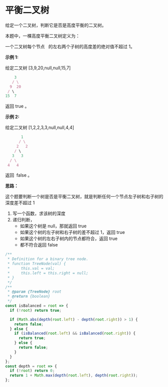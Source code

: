 # 平衡二叉树

给定一个二叉树，判断它是否是高度平衡的二叉树。

本题中，一棵高度平衡二叉树定义为：

一个二叉树每个节点   的左右两个子树的高度差的绝对值不超过 1。

**示例 1:**

给定二叉树 [3,9,20,null,null,15,7]

```js
    3
   / \
  9  20
 / \
15  7
```

返回 true 。

**示例 2:**

给定二叉树 [1,2,2,3,3,null,null,4,4]

```js
       1
      / \
     2   2
    / \
   3   3
  / \
 4   4
```

返回  false 。

**思路：**

这个题要判断一个树是否是平衡二叉树，就是判断任何一个节点左子树和右子树的深度差不超过 1

1. 写一个函数，求该树的深度
2. 递归判断，
   - 如果这个树是 null，那就返回 true
   - 如果这个树的左子树和右子树的差不超过 1，返回 true
   - 如果这个树的左右子树内的节点都符合，返回 true
   - 都不符合返回 false

```js
/**
 * Definition for a binary tree node.
 * function TreeNode(val) {
 *     this.val = val;
 *     this.left = this.right = null;
 * }
 */
/**
 * @param {TreeNode} root
 * @return {boolean}
 */
const isBalanced = root => {
  if (!root) return true;

  if (Math.abs(depth(root.left) - depth(root.right)) > 1) {
    return false;
  } else {
    if (isBalanced(root.left) && isBalanced(root.right)) {
      return true;
    } else {
      return false;
    }
  }
};
const depth = root => {
  if (!root) return 0;
  return 1 + Math.max(depth(root.left), depth(root.right));
};
```
